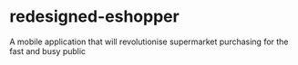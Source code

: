 # redesigned-eshopper
A mobile application that will revolutionise supermarket purchasing for the fast and busy public
